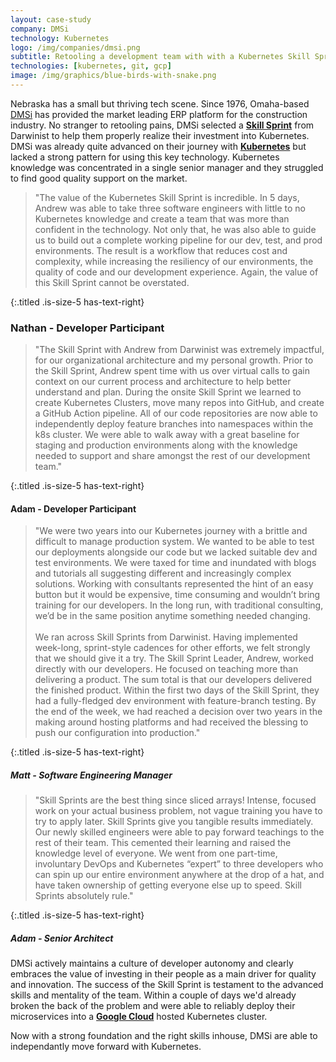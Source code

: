 ```yaml
---
layout: case-study
company: DMSi
technology: Kubernetes
logo: /img/companies/dmsi.png
subtitle: Retooling a development team with with a Kubernetes Skill Sprint
technologies: [kubernetes, git, gcp]
image: /img/graphics/blue-birds-with-snake.png
---
```


Nebraska has a small but thriving tech scene. Since 1976, Omaha-based [DMSi](https://www.dmsi.com/)
has provided the market leading ERP platform for the construction industry. No stranger to retooling pains, DMSi selected a [**Skill Sprint**](/products/skill-sprint/) from Darwinist to help them properly realize their investment into Kubernetes. DMSi was already quite advanced on their journey with [**Kubernetes**](/technology/kubernetes/) but lacked a strong pattern for using this key technology. Kubernetes knowledge was concentrated in a single senior manager and they struggled to find good quality support on the market.

>"The value of the Kubernetes Skill Sprint is incredible. In 5 days, Andrew was able to take three software engineers with little to no Kubernetes knowledge and create a team that was more than confident in the technology. Not only that, he was also able to guide us to build out a complete working pipeline for our dev, test, and prod environments. The result is a workflow that reduces cost and complexity, while increasing the resiliency of our environments, the quality of code and our development experience. Again, the value of this Skill Sprint cannot be overstated.

{:.titled .is-size-5 has-text-right}
### Nathan - Developer Participant

>"The Skill Sprint with Andrew from Darwinist was extremely impactful, for our organizational architecture and my personal growth. Prior to the Skill Sprint, Andrew spent time with us over virtual calls to gain context on our current process and architecture to help better understand and plan. During the onsite Skill Sprint we learned to create Kubernetes Clusters, move many repos into GitHub, and create a GitHub Action pipeline. All of our code repositories are now able to independently deploy feature branches into namespaces within the k8s cluster. We were able to walk away with a great baseline for staging and production environments along with the knowledge needed to support and share amongst the rest of our development team."

{:.titled .is-size-5 has-text-right}
#### Adam  - Developer Participant

>"We were two years into our Kubernetes journey with a brittle and difficult to manage production system. We wanted to be able to test our deployments alongside our code but we lacked suitable dev and test environments. We were taxed for time and inundated with blogs and tutorials all suggesting different and increasingly complex solutions. Working with consultants represented the hint of an easy button but it would be expensive, time consuming and wouldn’t bring training for our developers. In the long run, with traditional consulting, we’d be in the same position anytime something needed changing.
<br><br>
We ran across Skill Sprints from Darwinist. Having implemented week-long, sprint-style cadences for other efforts, we felt strongly that we should give it a try. The Skill Sprint Leader, Andrew, worked directly with our developers. He focused on teaching more than delivering a product. The sum total is that our developers delivered the finished product. Within the first two days of the Skill Sprint, they had a fully-fledged dev environment with feature-branch testing. By the end of the week, we had reached a decision over two years in the making around hosting platforms and had received the blessing to push our configuration into production."

{:.titled .is-size-5 has-text-right}
##### Matt - Software Engineering Manager 

>"Skill Sprints are the best thing since sliced arrays! Intense, focused work on your actual business problem, not vague training you have to try to apply later. Skill Sprints give you tangible results immediately. Our newly skilled engineers were able to pay forward teachings to the rest of their team. This cemented their learning and raised the knowledge level of everyone. We went from one part-time, involuntary DevOps and Kubernetes “expert” to three developers who can spin up our entire environment anywhere at the drop of a hat, and have taken ownership of getting everyone else up to speed. Skill Sprints absolutely rule."

{:.titled .is-size-5 has-text-right}
##### Adam - Senior Architect

DMSi actively maintains a culture of developer autonomy and clearly embraces the value of investing in their people as a main driver for quality and innovation. The success of the Skill Sprint is testament to the advanced skills and mentality of the team. Within a couple of days we'd already broken the back of the problem and were able to reliably deploy their microservices into a [**Google Cloud**](/technology/gcp/) hosted Kubernetes cluster.

Now with a strong foundation and the right skills inhouse, DMSi are able to independantly move forward with Kubernetes.